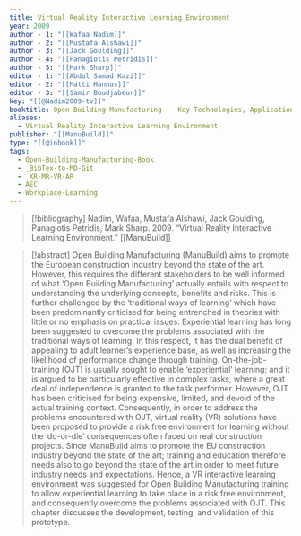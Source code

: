 ```yaml
---
title: Virtual Reality Interactive Learning Environment
year: 2009
author - 1: "[[Wafaa Nadim]]"
author - 2: "[[Mustafa Alshawi]]"
author - 3: "[[Jack Goulding]]"
author - 4: "[[Panagiotis Petridis]]"
author - 5: "[[Mark Sharp]]"
editor - 1: "[[Abdul Samad Kazi]]"
editor - 2: "[[Matti Hannus]]"
editor - 3: "[[Samir Boudjabeur]]"
key: "[[@Nadim2009-tv]]"
booktitle: Open Building Manufacturing -  Key Technologies, Applications, and Industrial Cases
aliases:
  - Virtual Reality Interactive Learning Environment
publisher: "[[ManuBuild]]"
type: "[[@inbook]]"
tags:
  - Open-Building-Manufacturing-Book
  - _BibTex-to-MD-Git
  - _XR-MR-VR-AR
  - AEC
  - Workplace-Learning
---
```


> [!bibliography]
> Nadim, Wafaa, Mustafa Alshawi, Jack Goulding, Panagiotis Petridis, Mark Sharp. 2009. “Virtual Reality Interactive Learning Environment.” [[ManuBuild]]

> [!abstract]
> Open Building Manufacturing (ManuBuild) aims to promote the European construction industry beyond the state of the art. However, this requires the different stakeholders to be well informed of what ‘Open Building Manufacturing’ actually entails with respect to understanding the underlying concepts, benefits and risks. This is further challenged by the ‘traditional ways of learning’ which have been predominantly criticised for being entrenched in theories with little or no emphasis on practical issues. Experiential learning has long been suggested to overcome the problems associated with the traditional ways of learning. In this respect, it has the dual benefit of appealing to adult learner’s experience base, as well as increasing the likelihood of performance change through training. On-the-job-training (OJT) is usually sought to enable ‘experiential’ learning; and it is argued to be particularly effective in complex tasks, where a great deal of independence is granted to the task performer. However, OJT has been criticised for being expensive, limited, and devoid of the actual training context. Consequently, in order to address the problems encountered with OJT, virtual reality (VR) solutions have been proposed to provide a risk free environment for learning without the ‘do-or-die’ consequences often faced on real construction projects. Since ManuBuild aims to promote the EU construction industry beyond the state of the art; training and education therefore needs also to go beyond the state of the art in order to meet future industry needs and expectations. Hence, a VR interactive learning environment was suggested for Open Building Manufacturing training to allow experiential learning to take place in a risk free environment, and consequently overcome the problems associated with OJT. This chapter discusses the development, testing, and validation of this prototype.